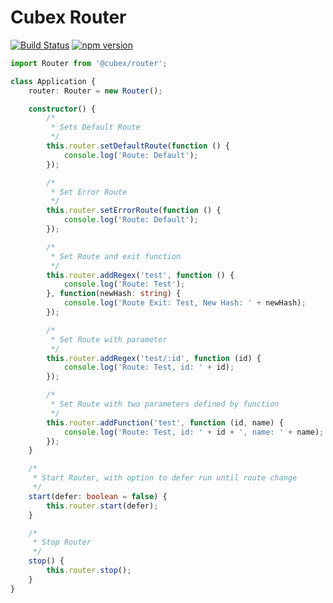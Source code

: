 # Cubex Router

[![Build Status](https://travis-ci.org/Cubex30/router.svg?branch=master)](https://travis-ci.org/Cubex30/router) [![npm version](https://badge.fury.io/js/%40cubex%2Frouter.svg)](https://badge.fury.io/js/%40cubex%2Frouter)

```` TypeScript
import Router from '@cubex/router';

class Application {
    router: Router = new Router();

    constructor() {
        /*
         * Sets Default Route
         */
        this.router.setDefaultRoute(function () {
            console.log('Route: Default');
        });

        /*
         * Set Error Route
         */
        this.router.setErrorRoute(function () {
            console.log('Route: Default');
        });

        /*
         * Set Route and exit function
         */
        this.router.addRegex('test', function () {
            console.log('Route: Test');
        }, function(newHash: string) {
            console.log('Route Exit: Test, New Hash: ' + newHash);
        });

        /*
         * Set Route with parameter
         */
        this.router.addRegex('test/:id', function (id) {
            console.log('Route: Test, id: ' + id);
        });

        /*
         * Set Route with two parameters defined by function
         */
        this.router.addFunction('test', function (id, name) {
            console.log('Route: Test, id: ' + id + ', name: ' + name);
        });
    }

    /*
     * Start Router, with option to defer run until route change
     */
    start(defer: boolean = false) {
        this.router.start(defer);
    }

    /*
     * Stop Router
     */
    stop() {
        this.router.stop();
    }
}
````